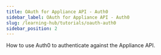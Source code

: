 ```yaml
---
title: OAuth for Appliance API - Auth0
sidebar_label: OAuth for Appliance API - Auth0
slug: /learning-hub/tutorials/oauth-auth0
sidebar_position: 2
---
```


How to use Auth0 to authenticate against the Appliance API.
